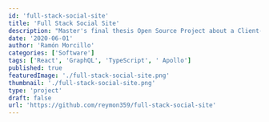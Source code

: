 ```yaml
---
id: 'full-stack-social-site'
title: 'Full Stack Social Site'
description: "Master's final thesis Open Source Project about a Client-Server social site app"
date: '2020-06-01'
author: 'Ramón Morcillo'
categories: ['Software']
tags: ['React', 'GraphQL', 'TypeScript', ' Apollo']
published: true
featuredImage: './full-stack-social-site.png'
thumbnail: './full-stack-social-site.png'
type: 'project'
draft: false
url: 'https://github.com/reymon359/full-stack-social-site'
---
```

